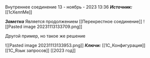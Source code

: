 
Внутреннее соединение
 13 - ноябрь - 2023  13:36 
***Источник:*** [[1сХелпМе]]

***Заметка*** 
Является продолжением [[Перекрестное соединение]]
![[Pasted image 20231113133709.png]]

Другой пример, но такое же решение

![[Pasted image 20231113133953.png]]
***Ключи:*** [[1С_Конфигурация]] [[1C_Язык запросов]] [[2023 год]]
